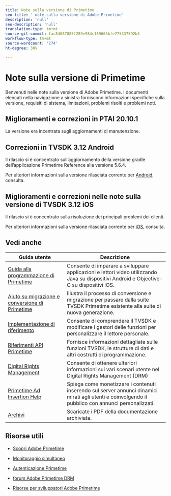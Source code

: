 ```yaml
---
title: Note sulla versione di Primetime
seo-title: ' note sulla versione di Adobe Primetime'
description: 'null'
seo-description: 'null'
translation-type: tm+mt
source-git-commit: fac84687085f289e984c189665bfe775337592b3
workflow-type: tm+mt
source-wordcount: '274'
ht-degree: 38%

---
```



# Note sulla versione di Primetime

Benvenuti nelle  note sulla versione di Adobe Primetime. I documenti elencati nella navigazione a sinistra forniscono informazioni specifiche sulla versione, requisiti di sistema, limitazioni, problemi risolti e problemi noti.

## Miglioramenti e correzioni in PTAI 20.10.1

La versione era incentrata sugli aggiornamenti di manutenzione.

## Correzioni in TVSDK 3.12 Android

Il rilascio si è concentrato sull’aggiornamento della versione gradle dell’applicazione Primetime Reference alla versione 5.6.4.

Per ulteriori informazioni sulla versione rilasciata corrente per [Android](../release-notes/tvsdk-3x-android.md), consulta.

## Miglioramenti e correzioni nelle note sulla versione di TVSDK 3.12 iOS

Il rilascio si è concentrato sulla risoluzione dei principali problemi dei clienti.

Per ulteriori informazioni sulla versione rilasciata corrente per [iOS](../release-notes/tvsdk-3x-ios.md), consulta.

## Vedi anche

| Guida utente | Descrizione |
|--- |--- |
| [Guida alla programmazione di Primetime](/help/programming/home.md) | Consente di imparare a sviluppare applicazioni e lettori video utilizzando Java su dispositivi Android e Objective-C su dispositivi iOS. |
| [Aiuto su migrazione e conversione di Primetime](/help/migration-guides/home.md) | Illustra il processo di conversione e migrazione per passare dalla suite TVSDK Primetime esistente alla suite di nuova generazione. |
| [Implementazione di riferimento](/help/android-reference-implementation/home.md) | Consente di comprendere il TVSDK e modificare i gestori delle funzioni per personalizzare il lettore personale. |
| [Riferimenti API Primetime](/help/reference/api-references.md) | Fornisce informazioni dettagliate sulle funzioni TVSDK, le strutture di dati e altri costrutti di programmazione. |
| [Digital Rights Management](/help/digital-rights-management/home.md) | Consente di ottenere ulteriori informazioni sui vari scenari utente nel Digital Rights Management (DRM) |
| [Primetime  Ad Insertion Help](/help/dynamic-ad-insertion/home.md) | Spiega come monetizzare i contenuti inserendo sul server annunci dinamici mirati agli utenti e coinvolgendo il pubblico con annunci personalizzati. |
| [Archivi](https://helpx.adobe.com/primetime/archives.html) | Scaricate i PDF della documentazione archiviata. |

## Risorse utili

* [Scopri  Adobe Primetime](https://www.adobe.com/in/marketing/primetime.html)

* [Monitoraggio simultaneo](https://tve.helpdocsonline.com/concurrency-monitoring-introduction)

* [Autenticazione Primetime](https://tve.helpdocsonline.com/home)

* [forum Adobe Primetime DRM](https://forums.adobe.com/community/adobe_access)

* [Risorse per sviluppatori Adobe Primetime](https://www.adobe.com/devnet/primetime.html)
